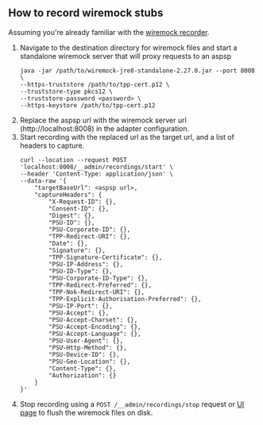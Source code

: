 ## How to record wiremock stubs

Assuming you're already familiar with the [wiremock recorder](http://wiremock.org/docs/record-playback/).
1. Navigate to the destination directory for wiremock files
and start a standalone wiremock server that will proxy requests to an aspsp
    ```
    java -jar /path/to/wiremock-jre8-standalone-2.27.0.jar --port 8008 \
    --https-truststore /path/to/tpp-cert.p12 \
    --truststore-type pkcs12 \
    --truststore-password <password> \
    --https-keystore /path/to/tpp-cert.p12
    ```
2. Replace the aspsp url with the wiremock server url (http://localhost:8008)
in the adapter configuration.
3. Start recording with the replaced url as the target url, and a list of headers to capture.
    ```
    curl --location --request POST 'localhost:8008/__admin/recordings/start' \
    --header 'Content-Type: application/json' \
    --data-raw '{
        "targetBaseUrl": <aspsp url>,
        "captureHeaders": {
            "X-Request-ID": {},
            "Consent-ID": {},
            "Digest": {},
            "PSU-ID": {},
            "PSU-Corporate-ID": {},
            "TPP-Redirect-URI": {},
            "Date": {},
            "Signature": {},
            "TPP-Signature-Certificate": {},
            "PSU-IP-Address": {},
            "PSU-ID-Type": {},
            "PSU-Corporate-ID-Type": {},
            "TPP-Redirect-Preferred": {},
            "TPP-Nok-Redirect-URI": {},
            "TPP-Explicit-Authorisation-Preferred": {},
            "PSU-IP-Port": {},
            "PSU-Accept": {},
            "PSU-Accept-Charset": {},
            "PSU-Accept-Encoding": {},
            "PSU-Accept-Language": {},
            "PSU-User-Agent": {},
            "PSU-Http-Method": {},
            "PSU-Device-ID": {},
            "PSU-Geo-Location": {},
            "Content-Type": {},
            "Authorization": {}
        }
    }'
    ```
4. Stop recording using a `POST /__admin/recordings/stop` request
or [UI page](http://localhost:8008/__admin/recorder/) to flush the wiremock files on disk.
